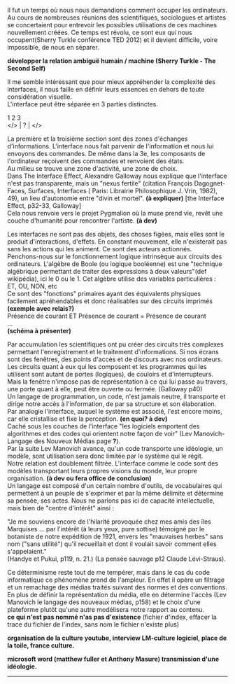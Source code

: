 ﻿Il fut un temps où nous nous demandions comment occuper les ordinateurs. Au cours de nombreuses réunions des scientifiques, sociologues et artistes se concertaient pour entrevoir les possibles utilisations de ces machines nouvellement créées. Ce temps est révolu, ce sont eux qui nous occupent(Sherry Turkle conférence TED 2012) et il devient difficile, voire impossible, de nous en séparer.  

**développer la relation ambiguë humain / machine (Sherry Turkle - The Second Self)**  

Il me semble intéressant que pour mieux appréhender la complexité des interfaces, il nous faille en définir leurs essences en dehors de toute considération visuelle.  
L'interface peut être séparée en 3 parties distinctes.  

1	2	3  
</> |  ?  | </>  

La première et la troisième section sont des zones d'échanges d'informations. L'interface nous fait parvenir de l'information et nous lui envoyons des commandes. De même dans la 3e, les composants de l'ordinateur reçoivent des commandes et renvoient des états.  
Au milieu se trouve une zone d'activité, une zone de choix.   
Dans The Interface Effect, Alexandre Galloway nous explique que l'interface n'est pas transparente, mais un "nexus fertile" (citation François Dagognet-Faces, Surfaces, Interfaces ( Paris: Librairie Philosophique J. Vrin, 1982), 49), un lieu d'autonomie entre "divin et mortel". **(à expliquer)** [the Interface Effect, p32-33, Galloway]  
Cela nous renvoie vers le projet Pygmalion où la muse prend vie, revêt une couche d'humanité pour rencontrer l'artiste. **(à dev)**  

Les interfaces ne sont pas des objets, des choses figées, mais elles sont le produit d'interactions, d'effets. En constant mouvement, elle n'existerait pas sans les actions qui les animent. Ce sont des acteurs actionnés.  
Penchons-nous sur le fonctionnement logique intrinsèque aux circuits des ordinateurs. L'algèbre de Boole (ou logique booléenne) est une "technique algébrique permettant de traiter des expressions à deux valeurs"(def wikipédia), ici le 0 ou le 1. 
Cet algèbre utilise des variables particulières :  
ET, OU, NON, etc  
Ce sont des "fonctions" primaires ayant des équivalents physiques facilement apréhendables et donc réalisables sur des circuits imprimés  
**(exemple avec relais?)**  
Présence de courant ET Présence de courant = Présence de courant  
...  
**(schéma à présenter)**  

Par accumulation les scientifiques ont pu créer des circuits très complexes permettant l'enregistrement et le traitement d'informations. Si nos écrans sont des fenêtres, des points d'accès et de discours avec nos ordinateurs. Les circuits quant à eux qui les composent et les programmes qui les utilisent sont autant de portes (logiques), de couloirs et d'interrupteurs.  
Mais la fenêtre n'impose pas de représentation à ce qui lui passe au travers, une porte quant à elle, peut être ouverte ou fermée. (Galloway p40)   
Un langage de programmation, un code, n'est jamais neutre, il transporte et dirige notre accès à l'information, de par sa structure et son élaboration.  
Par analogie l'interface, auquel le système est associé, l'est encore moins, car elle cristallise et fixe la perception. **(en quoi? à dev)**  
Caché sous les couches de l'interface "les logiciels emportent des algorithmes et des codes qui orientent notre façon de voir" (Lev Manovich-Langage des Nouveux Médias page **?**).  
Par la suite Lev Manovich avance, qu'un code transporte une idéologie, un modèle, sont utilisation sera donc limitée par le système qui le régit.  
Notre relation est doublement filtrée. L'interface comme le code sont des modèles transportant leurs propres visions du monde, leur propre organisation. **(à dev ou fera office de conclusion)**  
Un langage est composé d'un certain nombre d'outils, de vocabulaires qui permettent à un peuple de s'exprimer et par la même délimite et détermine sa pensée, ses actes. Nous ne parlons pas ici de capacité intellectuelle, mais bien de "centre d'intérêt" ainsi :  

"Je me souviens encore de l'hilarité provoquée chez mes amis des îles Marquises ... par l'intérêt (à leurs yeux, pure sottise) témoigné par le botaniste de notre expédition de 1921, envers les "mauvaises herbes" sans nom ("sans utilité") qu'il recueillait et dont il voulait savoir comment elles s'appelaient."  
(Handye et Pukui, p119, n. 21.) (La pensée sauvage p12 Claude Lévi-Straus).  

Ce déterminisme reste tout de me tempérer, mais dans le cas du code informatique ce phénomène prend de l'ampleur. En effet il opère un filtrage et un remachage des médias traités suivant des normes et des conventions. En plus de définir la représentation du média, elle en détermine l'accès (Lev Manovich le langage des nouveaux médias, p158) et le choix d'une plateforme plutôt qu'une autre modélisera notre rapport au contenu.  
**ce qui n'est pas nommé n'as pas d'existence**
(fichier d'index, effacer la trace du fichier de l'index, sans nom le fichier n'existe plus)

**organisation de la culture youtube, interview LM-culture logiciel, place de la toile, france culture.**  

**microsoft word (matthew fuller et Anthony Masure) transmission d'une idéologie.**  

---  

